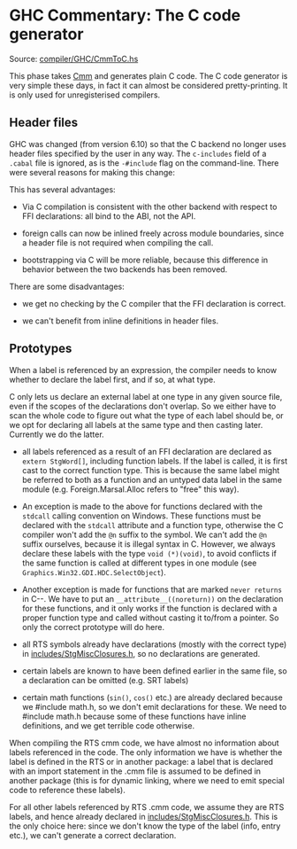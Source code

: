 # GHC Commentary: The C code generator


Source: [compiler/GHC/CmmToC.hs](https://gitlab.haskell.org/ghc/ghc/blob/master/compiler/GHC/CmmToC.hs)


This phase takes [Cmm](commentary/compiler/cmm-type) and generates plain C code. The C code generator is very simple these days, in fact it can almost be considered pretty-printing. It is only used for unregisterised compilers.

## Header files


GHC was changed (from version 6.10) so that the C backend no longer uses header files specified by the user in any way.  The `c-includes` field of a `.cabal` file is ignored, as is the `-#include` flag on the command-line.  There were several reasons for making this change:


This has several advantages:
  

- Via C compilation is consistent with the other backend with respect to FFI declarations:
  all bind to the ABI, not the API.


  


- foreign calls can now be inlined freely across module boundaries, since
  a header file is not required when compiling the call.


  


- bootstrapping via C will be more reliable, because this difference
  in behavior between the two backends has been removed.


  
There are some disadvantages:
  

- we get no checking by the C compiler that the FFI declaration
  is correct.

- we can't benefit from inline definitions in header files.


  


## Prototypes


When a label is referenced by an expression, the compiler needs to
know whether to declare the label first, and if so, at what type.


C only lets us declare an external label at one
type in any given source file, even if the scopes of the
declarations don't overlap.  So we either have to scan the whole code to figure out what the type of each label should be, or we opt for declaring all labels at the same type and then casting later.  Currently we do the latter.

- all labels referenced as a result of an FFI declaration
  are declared as `extern StgWord[]`, including function labels.
  If the label is called, it is first cast to the correct
  function type.  This is because the same label might be
  referred to both as a function and an untyped data label in
  the same module (e.g. Foreign.Marsal.Alloc refers to "free"
  this way).  

- An exception is made to the above for functions declared with
  the `stdcall` calling convention on Windows.  These functions must
  be declared with the `stdcall` attribute and a function type,
  otherwise the C compiler won't add the `@n` suffix to the symbol.
  We can't add the `@n` suffix ourselves, because it is illegal
  syntax in C.  However, we always declare these labels with the
  type `void (*)(void)`, to avoid conflicts if the same function
  is called at different types in one module (see `Graphics.Win32.GDI.HDC.SelectObject`).

- Another exception is made for functions that are marked `never returns` in C--.  We
  have to put an `__attribute__((noreturn))` on the declaration for these functions,
  and it only works if the function is declared with a proper function type and
  called without casting it to/from a pointer.  So only the correct prototype
  will do here.

- all RTS symbols already have declarations (mostly with the correct
  type) in [includes/StgMiscClosures.h](https://gitlab.haskell.org/ghc/ghc/blob/master/includes/StgMiscClosures.h), so no declarations are generated.

- certain labels are known to have been defined earlier in the same file,
  so a declaration can be omitted (e.g. SRT labels)

- certain math functions (`sin()`, `cos()` etc.) are already declared because
  we \#include math.h, so we don't emit declarations for these.  We need
  to \#include math.h because some of these functions have inline
  definitions, and we get terrible code otherwise.


When compiling the RTS cmm code, we have almost no information about
labels referenced in the code.  The only information we have is
whether the label is defined in the RTS or in another package: a label
that is declared with an import statement in the .cmm file is assumed
to be defined in another package (this is for dynamic linking, where
we need to emit special code to reference these labels).


For all other labels referenced by RTS .cmm code, we assume they are
RTS labels, and hence already declared in [includes/StgMiscClosures.h](https://gitlab.haskell.org/ghc/ghc/blob/master/includes/StgMiscClosures.h).  This is
the only choice here: since we don't know the type of the label (info,
entry etc.), we can't generate a correct declaration.
